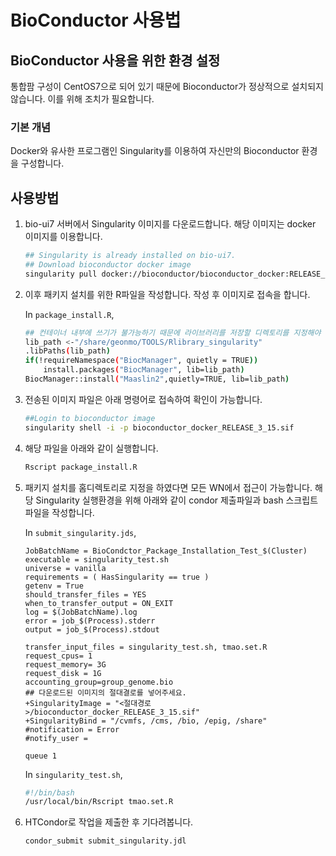# BioConductor 사용법

## BioConductor 사용을 위한 환경 설정

통합팜 구성이 CentOS7으로 되어 있기 때문에 Bioconductor가 정상적으로 설치되지 않습니다. 이를 위해 조치가 필요합니다.

### 기본 개념

Docker와 유사한 프로그램인 Singularity를 이용하여 자신만의 Bioconductor 환경을 구성합니다.

## 사용방법

1.  bio-ui7 서버에서 Singularity 이미지를 다운로드합니다. 해당 이미지는 docker 이미지를 이용합니다.

    ```bash
    ## Singularity is already installed on bio-ui7.
    ## Download bioconductor docker image
    singularity pull docker://bioconductor/bioconductor_docker:RELEASE_3_15
    ```
2.  이후 패키지 설치를 위한 R파일을 작성합니다. 작성 후 이미지로 접속을 합니다.

    In `package_install.R`,
    
    ```bash
    ## 컨테이너 내부에 쓰기가 불가능하기 때문에 라이브러리를 저장할 디렉토리를 지정해야 합니다.
    lib_path <-"/share/geonmo/TOOLS/Rlibrary_singularity"
    .libPaths(lib_path)
    if(!requireNamespace("BiocManager", quietly = TRUE))
        install.packages("BiocManager", lib=lib_path)
    BiocManager::install("Maaslin2",quietly=TRUE, lib=lib_path)
    ```
    
3.  전송된 이미지 파일은 아래 명령어로 접속하여 확인이 가능합니다.

    ```bash
    ##Login to bioconductor image
    singularity shell -i -p bioconductor_docker_RELEASE_3_15.sif
    ```
4.  해당 파일을 아래와 같이 실행합니다.

    ```bash
    Rscript package_install.R
    ```
5.  패키지 설치를 홈디렉토리로 지정을 하였다면 모든 WN에서 접근이 가능합니다. 해당 Singularity 실행환경을 위해 아래와 같이 condor 제출파일과 bash 스크립트 파일을 작성합니다.

    In `submit_singularity.jds`,
    ```
    JobBatchName = BioCondctor_Package_Installation_Test_$(Cluster)
    executable = singularity_test.sh
    universe = vanilla
    requirements = ( HasSingularity == true )
    getenv = True
    should_transfer_files = YES
    when_to_transfer_output = ON_EXIT
    log = $(JobBatchName).log
    error = job_$(Process).stderr
    output = job_$(Process).stdout
    
    transfer_input_files = singularity_test.sh, tmao.set.R
    request_cpus= 1
    request_memory= 3G
    request_disk = 1G
    accounting_group=group_genome.bio
    ## 다운로드된 이미지의 절대결로를 넣어주세요.
    +SingularityImage = "<절대경로>/bioconductor_docker_RELEASE_3_15.sif"
    +SingularityBind = "/cvmfs, /cms, /bio, /epig, /share"
    #notification = Error
    #notify_user =
    
    queue 1
    ```


    In `singularity_test.sh`,
    ```bash
    #!/bin/bash
    /usr/local/bin/Rscript tmao.set.R
    ```

6. HTCondor로 작업을 제출한 후 기다려봅니다.

    ```bash
    condor_submit submit_singularity.jdl
    ```

